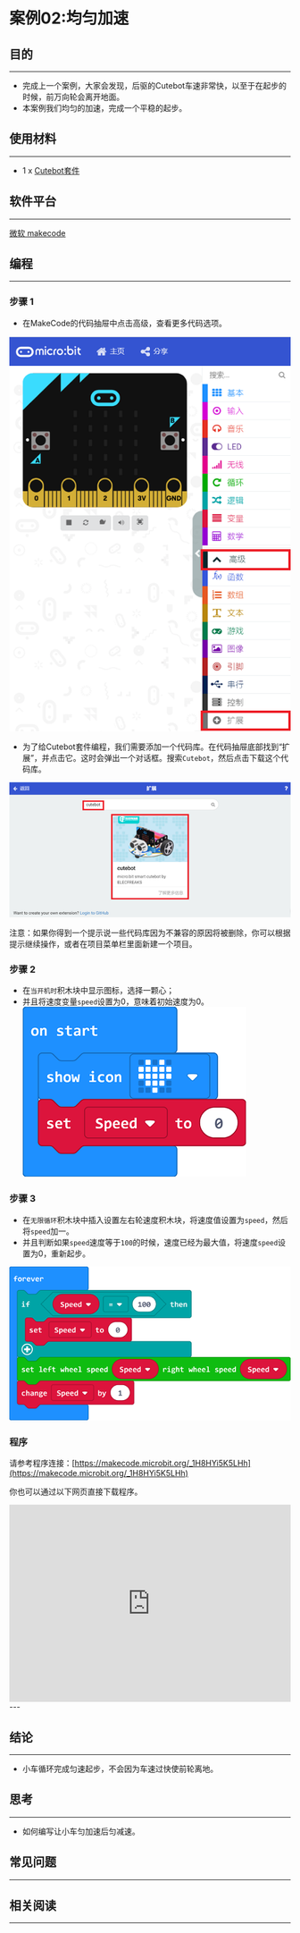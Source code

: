 # 案例02:均匀加速

## 目的
---
- 完成上一个案例，大家会发现，后驱的Cutebot车速非常快，以至于在起步的时候，前万向轮会离开地面。
- 本案例我们均匀的加速，完成一个平稳的起步。

## 使用材料
---
- 1 x [Cutebot套件](https://www.elecfreaks.com/store/cute-bot.html)

## 软件平台
---
[微软 makecode](https://makecode.microbit.org/#)

## 编程
---
### 步骤 1
- 在MakeCode的代码抽屉中点击高级，查看更多代码选项。

![](./images/cutebot-pk-1.png)

- 为了给Cutebot套件编程，我们需要添加一个代码库。在代码抽屉底部找到“扩展”，并点击它。这时会弹出一个对话框。搜索`Cutebot`，然后点击下载这个代码库。

![](./images/cutebot-pk-11.png)

注意：如果你得到一个提示说一些代码库因为不兼容的原因将被删除，你可以根据提示继续操作，或者在项目菜单栏里面新建一个项目。

### 步骤 2

- 在`当开机时`积木块中显示图标，选择一颗心；
- 并且将速度变量`speed`设置为0，意味着初始速度为0。
![](./images/case_02_01.png)

### 步骤 3

- 在`无限循环`积木块中插入设置左右轮速度积木块，将速度值设置为`speed`，然后将`speed`加一。
- 并且判断如果`speed`速度等于`100`的时候，速度已经为最大值，将速度`speed`设置为0，重新起步。

![](./images/case_02_02.png)

### 程序

请参考程序连接：[https://makecode.microbit.org/_1H8HYi5K5LHh](https://makecode.microbit.org/_1H8HYi5K5LHh)

你也可以通过以下网页直接下载程序。

<div style="position:relative;height:0;padding-bottom:70%;overflow:hidden;">
<iframe style="position:absolute;top:0;left:0;width:100%;height:100%;" src="https://makecode.microbit.org/#pub:https://makecode.microbit.org/_1H8HYi5K5LHh" frameborder="0" sandbox="allow-popups allow-forms allow-scripts allow-same-origin">
</iframe>
</div>  
---

## 结论
---
- 小车循环完成匀速起步，不会因为车速过快使前轮离地。

## 思考
---
- 如何编写让小车匀加速后匀减速。

## 常见问题
---
## 相关阅读  
---
